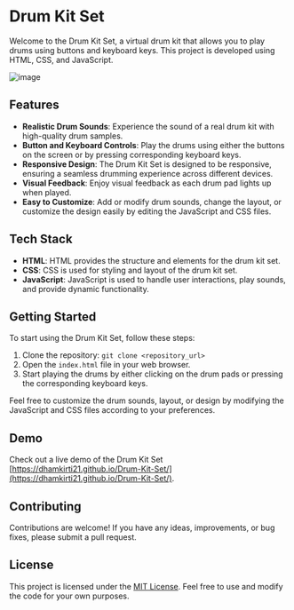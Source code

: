 # Drum Kit Set

Welcome to the Drum Kit Set, a virtual drum kit that allows you to play drums using buttons and keyboard keys. This project is developed using HTML, CSS, and JavaScript.

![image](https://github.com/dhamkirti21/Drum-Kit-Set/assets/78336507/b38d0b3b-e831-49dd-a0db-5fcefd44864a)


## Features
- **Realistic Drum Sounds**: Experience the sound of a real drum kit with high-quality drum samples.
- **Button and Keyboard Controls**: Play the drums using either the buttons on the screen or by pressing corresponding keyboard keys.
- **Responsive Design**: The Drum Kit Set is designed to be responsive, ensuring a seamless drumming experience across different devices.
- **Visual Feedback**: Enjoy visual feedback as each drum pad lights up when played.
- **Easy to Customize**: Add or modify drum sounds, change the layout, or customize the design easily by editing the JavaScript and CSS files.

## Tech Stack
- **HTML**: HTML provides the structure and elements for the drum kit set.
- **CSS**: CSS is used for styling and layout of the drum kit set.
- **JavaScript**: JavaScript is used to handle user interactions, play sounds, and provide dynamic functionality.

## Getting Started
To start using the Drum Kit Set, follow these steps:

1. Clone the repository: `git clone <repository_url>`
2. Open the `index.html` file in your web browser.
3. Start playing the drums by either clicking on the drum pads or pressing the corresponding keyboard keys.

Feel free to customize the drum sounds, layout, or design by modifying the JavaScript and CSS files according to your preferences.

## Demo
Check out a live demo of the Drum Kit Set [https://dhamkirti21.github.io/Drum-Kit-Set/](https://dhamkirti21.github.io/Drum-Kit-Set/).

## Contributing
Contributions are welcome! If you have any ideas, improvements, or bug fixes, please submit a pull request. 

## License
This project is licensed under the [MIT License](LICENSE). Feel free to use and modify the code for your own purposes.

